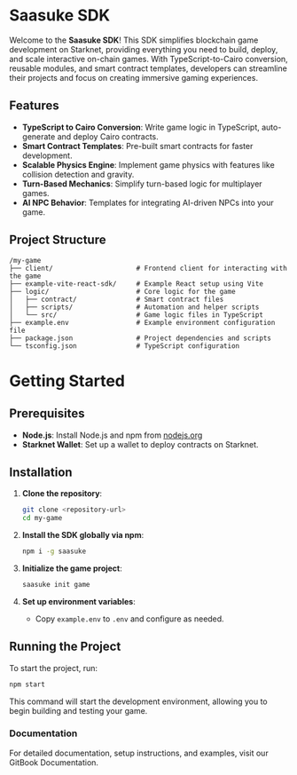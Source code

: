 # Saasuke SDK

Welcome to the **Saasuke SDK**! This SDK simplifies blockchain game development on Starknet, providing everything you need to build, deploy, and scale interactive on-chain games. With TypeScript-to-Cairo conversion, reusable modules, and smart contract templates, developers can streamline their projects and focus on creating immersive gaming experiences.

## Features
- **TypeScript to Cairo Conversion**: Write game logic in TypeScript, auto-generate and deploy Cairo contracts.
- **Smart Contract Templates**: Pre-built smart contracts for faster development.
- **Scalable Physics Engine**: Implement game physics with features like collision detection and gravity.
- **Turn-Based Mechanics**: Simplify turn-based logic for multiplayer games.
- **AI NPC Behavior**: Templates for integrating AI-driven NPCs into your game.

## Project Structure

```plaintext
/my-game
├── client/                     # Frontend client for interacting with the game
├── example-vite-react-sdk/     # Example React setup using Vite
├── logic/                      # Core logic for the game
│   ├── contract/               # Smart contract files
│   ├── scripts/                # Automation and helper scripts
│   └── src/                    # Game logic files in TypeScript
├── example.env                 # Example environment configuration file
├── package.json                # Project dependencies and scripts
└── tsconfig.json               # TypeScript configuration
```
# Getting Started

## Prerequisites
- **Node.js**: Install Node.js and npm from [nodejs.org](https://nodejs.org/)
- **Starknet Wallet**: Set up a wallet to deploy contracts on Starknet.

## Installation

1. **Clone the repository**:
    ```bash
    git clone <repository-url>
    cd my-game
    ```

2. **Install the SDK globally via npm**:
    ```bash
    npm i -g saasuke
    ```

3. **Initialize the game project**:
    ```bash
    saasuke init game
    ```

4. **Set up environment variables**:
    - Copy `example.env` to `.env` and configure as needed.

## Running the Project
To start the project, run:
```bash
npm start
```
This command will start the development environment, allowing you to begin building and testing your game.

### Documentation
For detailed documentation, setup instructions, and examples, visit our GitBook Documentation.


